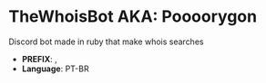 # TheWhoisBot AKA: Poooorygon
Discord bot made in ruby that make whois searches

* **PREFIX**: ,
* **Language**: PT-BR
